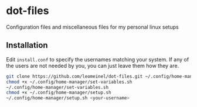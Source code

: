 # dot-files

Configuration files and miscellaneous files for my personal linux setups

## Installation

Edit `install.conf` to specify the usernames matching your system. If any of the users are not needed by you, you can just leave them how they are.

```sh
git clone https://github.com/leomeinel/dot-files.git ~/.config/home-manager
chmod +x ~/.config/home-manager/set-variables.sh
~/.config/home-manager/set-variables.sh
chmod +x ~/.config/home-manager/setup.sh
~/.config/home-manager/setup.sh <your-username>
```

